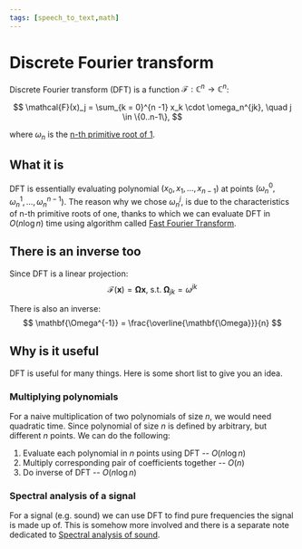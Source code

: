 ```yaml
---
tags: [speech_to_text,math]
---
```

# Discrete Fourier transform

Discrete Fourier transform (DFT) is a function $\mathcal{F}: \mathbb{C}^n
\rightarrow \mathbb{C}^n$:

$$
\mathcal{F}(x)_j = \sum_{k = 0}^{n -1} x_k \cdot \omega_n^{jk},
\quad j \in \{0..n-1\},
$$

where $\omega_n$ is the [n-th primitive root of 1](./primitive_root_of_one.md).

## What it is

DFT is essentially evaluating polynomial $(x_0, x_1, \ldots, x_{n-1})$ at points
$(\omega_n^{0}, \omega_n^{1}, \ldots, \omega_n^{n-1})$. The reason why we chose
$\omega_n^j$, is due to the characteristics of n-th primitive roots of one,
thanks to which we can evaluate DFT in $O(n\log n)$ time using algorithm called
[Fast Fourier Transform](./fft.md).

## There is an inverse too

Since DFT is a linear projection:
$$
\mathcal{F}(\mathbf{x}) = \mathbf{\Omega} \mathbf{x}, \;\text{s.t.}\;
\mathbf{\Omega}_{jk} = \omega^{jk}
$$


There is also an inverse:
$$
\mathbf{\Omega^{-1}} = \frac{\overline{\mathbf{\Omega}}}{n}
$$


## Why is it useful

DFT is useful for many things. Here is some short list to give you an idea.

### Multiplying polynomials

For a naive multiplication of two polynomials of size $n$, we would need
quadratic time. Since polynomial of size $n$ is defined by arbitrary, but different
$n$ points. We can do the following:
1. Evaluate each polynomial in $n$ points using DFT -- $O(n\log n)$
2. Multiply corresponding pair of coefficients together -- $O(n)$
3. Do inverse of DFT -- $O(n\log n)$

### Spectral analysis of a signal

For a signal (e.g. sound) we can use DFT to find pure frequencies the signal is
made up of. This is somehow more involved and there is a separate note dedicated
to [Spectral analysis of sound](./spectral_analysis_of_sound.md).

